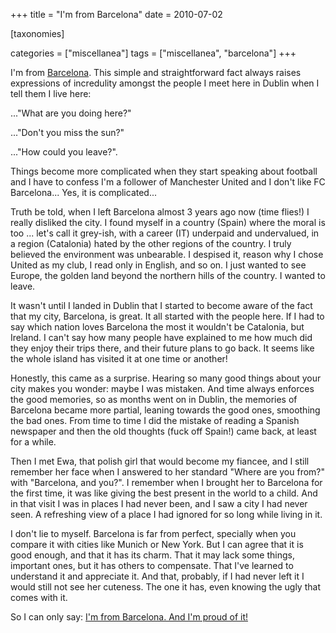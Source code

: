 +++
title = "I'm from Barcelona"
date = 2010-07-02

[taxonomies]

categories = ["miscellanea"]
tags = ["miscellanea", "barcelona"]
+++


I'm from [Barcelona](http://www.flickr.com/groups/barcelona/pool/). This simple and straightforward fact always raises expressions of incredulity amongst the people I meet here in Dublin when I tell them I live here:

<!-- more -->

..."What are you doing here?"

..."Don't you miss the sun?"

..."How could you leave?".

Things become more complicated when they start speaking about football and I have to confess I'm a follower of Manchester United and I don't like FC Barcelona... Yes, it is complicated...

Truth be told, when I left Barcelona almost 3 years ago now (time flies!) I really disliked the city. I found myself in a country (Spain) where the moral is too ... let's call it grey-ish, with a career (IT) underpaid and undervalued, in a region (Catalonia) hated by the other regions of the country. I truly believed the environment was unbearable. I despised it, reason why I chose United as my club, I read only in English, and so on. I just wanted to see Europe, the golden land beyond the northern hills of the country. I wanted to leave.

It wasn't until I landed in Dublin that I started to become aware of the fact that my city, Barcelona, is great. It all started with the people here. If I had to say which nation loves Barcelona the most it wouldn't be Catalonia, but Ireland. I can't say how many people have explained to me how much did they enjoy their trips there, and their future plans to go back. It seems like the whole island has visited it at one time or another!

Honestly, this came as a surprise. Hearing so many good things about your city makes you wonder: maybe I was mistaken. And time always enforces the good memories, so as months went on in Dublin, the memories of Barcelona became more partial, leaning towards the good ones, smoothing the bad ones. From time to time I did the mistake of reading a Spanish newspaper and then the old thoughts (fuck off Spain!) came back, at least for a while.

Then I met Ewa, that polish girl that would become my fiancee, and I still remember her face when I answered to her standard "Where are you from?" with "Barcelona, and you?". I remember when I brought her to Barcelona for the first time, it was like giving the best present in the world to a child. And in that visit I was in places I had never been, and I saw a city I had never seen. A refreshing view of a place I had ignored for so long while living in it.

I don't lie to myself. Barcelona is far from perfect, specially when you compare it with cities like Munich or New York. But I can agree that it is good enough, and that it has its charm. That it may lack some things, important ones, but it has others to compensate. That I've learned to understand it and appreciate it. And that, probably, if I had never left it I would still not see her cuteness. The one it has, even knowing the ugly that comes with it.

So I can only say: [I'm from Barcelona. And I'm proud of it!][1]


  [1]: http://www.youtube.com/watch?v=4U6x3yNfeIM
